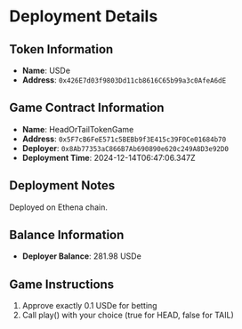 # Deployment Details

## Token Information
- **Name**: USDe
- **Address**: `0x426E7d03f9803Dd11cb8616C65b99a3c0AfeA6dE`

## Game Contract Information
- **Name**: HeadOrTailTokenGame
- **Address**: `0x5F7cB6FeE571c5BEBb9f3E415c39F0Ce01684b70`
- **Deployer**: `0x8Ab77353aC866B7Ab690890e620c249A8D3e92D0`
- **Deployment Time**: 2024-12-14T06:47:06.347Z

## Deployment Notes
Deployed on Ethena chain.

## Balance Information
- **Deployer Balance**: 281.98 USDe

## Game Instructions
1. Approve exactly 0.1 USDe for betting
2. Call play() with your choice (true for HEAD, false for TAIL)

